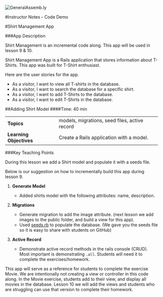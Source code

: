 ![GeneralAssemb.ly](http://studio.generalassemb.ly/GA_Slide_Assets/Code_along_icon_md.png)


#Instructor Notes - Code Demo

#Shirt Management App

###App Description
 
Shirt Management is an incremental code along. This app will be used in lesson 9 & 10. 

Shirt Management App is a Rails application that stores information about T-Shirts. This app was built for T-Shirt enthusiast.

Here are the user stories for the app. 

*	As a visitor, I want to view all T-shirts in the database. 
*	As a visitor, I want to search the database for a specific shirt.
*	As a visitor, I want to add T-Shirts to the database.
*	As a visitor, I want to edit T-Shirts in the database.


##Adding Shirt Model
####Time: 40 min

| | |
| ------------- |:-------------|
| __Topics__ |models, migrations, seed files, active record| 
| __Learning Objectives__ | Create a Rails application with a model.| 



###Key Teaching Points

During this lesson we add a Shirt model and populate it with a seeds file.

Below is our suggestion on how to incrementally build this app during lesson 9.

1.	__Generate Model__

	*	Added shirts model with the following attributes: name, description.

2.	__Migrations__

	*	Generate migration to add the image attribute. (next lesson we add images to the public folder, and build a view for this app).
	*	Used [seeds.rb](seeds.rb) to populate the database. (We gave you the seeds file so it is easy to share with students on GitHub)

3.	__Active Record__

	*	Demonstrate active record methods in the rails console (CRUD). Most important is demonstrating ```.all```. Students will need it to complete the exercises/homework.
		

This app will serve as a reference for students to complete the exercise Movie. We are intentionally not creating a view or controller in this code along. In the Movie exercise, students add to their view, and display all movies in the database. Lesson 10 we will add the views and students who are struggling can use that version to complete their homework.
